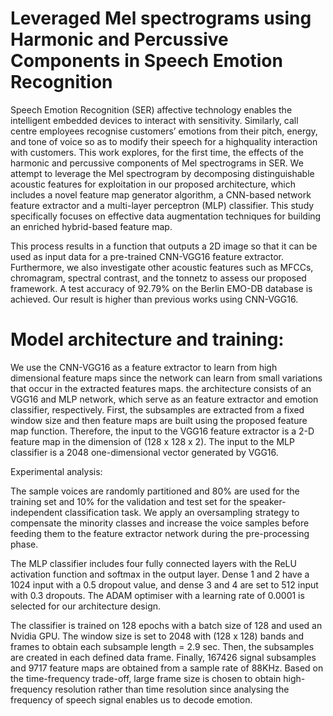 # Leveraged Mel spectrograms using Harmonic and Percussive Components in Speech Emotion Recognition
Speech Emotion Recognition (SER) affective technology enables the intelligent embedded devices to interact with sensitivity. Similarly, call centre employees recognise customers’ emotions from their pitch, energy, and tone of voice so as to modify their speech for a highquality interaction with customers. This work explores, for the first time, the effects of the harmonic and percussive components of Mel spectrograms in SER. We attempt to leverage the Mel spectrogram by decomposing distinguishable acoustic features for exploitation in our proposed architecture, which includes a novel feature map generator algorithm,
a CNN-based network feature extractor and a multi-layer perceptron (MLP) classifier. This study specifically focuses on effective data augmentation techniques for building an enriched hybrid-based feature map.

This process results in a function that outputs a 2D image so that it can be used as input data for a pre-trained CNN-VGG16 feature extractor.
Furthermore, we also investigate other acoustic features such as MFCCs, chromagram, spectral contrast, and the tonnetz to assess our proposed
framework. A test accuracy of 92.79% on the Berlin EMO-DB database is achieved. Our result is higher than previous works using CNN-VGG16.


# Model architecture and training:

We use the CNN-VGG16 as a feature extractor to learn from high dimensional feature maps since the network can learn from small variations that occur in the extracted features maps. the architecture consists of an VGG16 and MLP network, which serve as an feature extractor and emotion classifier, respectively. First, the subsamples are extracted from a fixed window size and then feature maps are built using the proposed feature map function. Therefore, the input to the VGG16 feature extractor is a 2-D feature map in the dimension of (128 x 128 x 2). The input to the MLP classifier is a 2048 one-dimensional vector generated by VGG16.



Experimental analysis:

The sample voices are randomly partitioned and 80% are used for the training set and 10% for the validation and test set for the speaker-independent classification task. We apply an oversampling strategy to compensate the minority classes and increase the voice samples before feeding them to the feature extractor network during the pre-processing phase.

The MLP classifier includes four fully connected layers with the ReLU activation function and softmax in the output layer. Dense 1 and 2 have a 1024 input with a 0.5 dropout value, and dense 3 and 4 are set to 512 input with 0.3 dropouts. The ADAM optimiser with a learning rate of 0.0001 is selected for our architecture design.

 The classifier is trained on 128 epochs with a batch size of 128 and used an Nvidia GPU. The window size is set to 2048 with (128 x 128) bands and frames
to obtain each subsample length = 2.9 sec. Then, the subsamples are created in each defined data frame. Finally, 167426 signal subsamples and 9717 feature
maps are obtained from a sample rate of 88KHz. Based on the time-frequency trade-off, large frame size is chosen to obtain high-frequency resolution rather
than time resolution since analysing the frequency of speech signal enables us to decode emotion.

